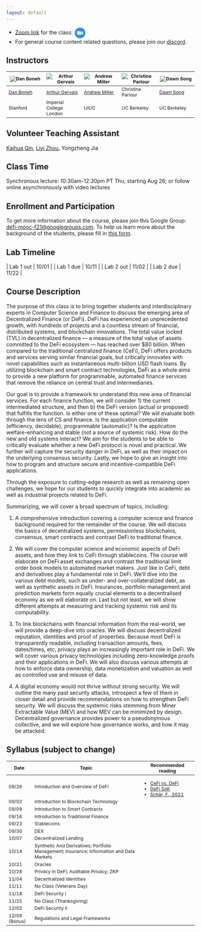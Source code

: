 ```yaml
---
layout: default
---
```


<!-- # Decentralized Finance -->
- [Zoom link](https://berkeley.zoom.us/j/95377826038?pwd=SEJqdEZ0UlNNNis5UGZRZ0RQRS9Ydz09) for the class: [ <img src="/assets/meetings.png" alt="link" width="30" style="vertical-align: middle"/> ](https://berkeley.zoom.us/j/95377826038?pwd=SEJqdEZ0UlNNNis5UGZRZ0RQRS9Ydz09)
- For general course content related questions, please join our [discord](https://discord.gg/3yFqmRjZDA).
## Instructors

<table style="table-layout: fixed; font-size: 88%;">
  <thead>
    <tr>
      <th style="width: 20%;"><img style="object-fit:cover" width=150 height=200 src="https://crypto.stanford.edu/~dabo/DanBonehPictures/DaBo2015-1.jpg" alt="Dan Boneh"></th>
      <th style="width: 20%;"><img style="object-fit:cover" width=150 height=200 src="https://arthurgervais.com/images/Arthur_bio_photo.jpg" alt="Arthur Gervais"></th>
      <th style="width: 20%;"><img style="object-fit:cover" width=150 height=200 src="https://ws.engr.illinois.edu/directory/viewphoto.aspx?id=66044&s=300&type=portrait" alt="Andrew Miller"></th>
      <th style="width: 20%;"><img style="object-fit:cover" width=150 height=200 src="https://vcresearch.berkeley.edu/sites/default/files/styles/faculty_photo_full/public/2018-01/christine_parlour.jpg?itok=MubDXnwu" alt="Christine Parlour"></th>
      <th style="width: 20%;"><img style="object-fit:cover" width=150 height=200 src="https://people.eecs.berkeley.edu/~dawnsong/dawn-berkeley.jpg" alt="Dawn Song"></th>
    </tr>
  </thead>
  <tbody>
    <tr>
      <td><a href="https://crypto.stanford.edu/~dabo/">Dan Boneh</a></td>
      <td><a href="https://arthurgervais.com/">Arthur Gervais</a></td>
      <td><a href="http://soc1024.ece.illinois.edu/">Andrew Miller</a></td>
      <td>Christine Parlour</td>
      <td><a href="https://people.eecs.berkeley.edu/~dawnsong/">Dawn Song</a></td>
    </tr>
    <tr>
      <td>Stanford</td>
      <td>Imperial College London</td>
      <td>UIUC</td>
      <td>UC Berkeley</td>
      <td>UC Berkeley</td>
    </tr>
  </tbody>
</table>

## Volunteer Teaching Assistant

<a href="https://kaihuaqin.com/">Kaihua Qin</a>, <a href="https://www.imperial.ac.uk/people/liyi.zhou">Liyi Zhou</a>, Yongzheng Jia

## Class Time
Synchronous lecture: 10:30am-12:30pm PT Thu, starting Aug 26; or follow online asynchronously with video lectures

## Enrollment and Participation
To get more information about the course, please join this Google Group: [defi-mooc-f21@googlegroups.com](https://groups.google.com/g/defi-mooc-f21). To help us learn more about the background of the students, please fill in [this form](https://docs.google.com/forms/d/e/1FAIpQLSc_2wP7x2PwS5fngY-USSYJWRNMIxAPVP9okTW6GFfCxRbCTA/viewform).

## Lab Timeline

| Lab 1 out | 10/01 |
| Lab 1 due | 10/11 |
| Lab 2 out | 11/02 |
| Lab 2 due | 11/22 |

## Course Description

The purpose of this class is to bring together students and interdisciplinary experts in Computer Science and Finance to discuss the emerging area of Decentralized Finance (or DeFi). DeFi has experienced an unprecedented growth, with hundreds of projects and a countless stream of financial, distributed systems, and blockchain innovations. The total value locked (TVL) in decentralized finance — a measure of the total value of assets committed to the DeFi ecosystem — has reached over $80 billion. When compared to the traditional centralized finance (CeFi), DeFi offers products and services serving similar financial goals, but critically innovates with novel capabilities such as instantaneous multi-billion USD flash loans. By utilizing blockchain and smart contract technologies, DeFi as a whole aims to provide a new platform for programmable, automated finance services that remove the reliance on central trust and intermediaries.
 
Our goal is to provide a framework to understand this new area of financial services. For each finance function, we will consider 1) the current intermediated structure, and then b) the DeFi version (actual or proposed) that fulfills the function. Is either one of these optimal? We will evaluate both through the lens of CS and finance. Is the application computable (efficiency, decidable), programmable (automatic)? Is the application welfare-enhancing and stable (not a source of systemic risk). How do the new and old systems interact? We aim for the students to be able to critically evaluate whether a new DeFi protocol is novel and practical. We further will capture the security danger in DeFi, as well as their impact on the underlying consensus security. Lastly, we hope to give an insight into how to program and structure secure and incentive-compatible DeFi applications.
 
Through the exposure to cutting-edge research as well as remaining open challenges, we hope for our students to quickly integrate into academic as well as industrial projects related to DeFi.
 
Summarizing, we will cover a broad spectrum of topics, including:

1. A comprehensive introduction covering a computer science and finance background required for the remainder of the course. We will discuss the basics of decentralized systems, permissionless blockchains, consensus, smart contracts and contrast DeFi to traditional finance.

2. We will cover the computer science and economic aspects of DeFi assets, and how they link to CeFi through stablecoins. The course will elaborate on DeFi asset exchanges and contrast the traditional limit order book models to automated market makers. Just like in CeFi, debt and derivatives play a fundamental role in DeFi. We’ll dive into the various debt models, such as under- and over-collateralized debt, as well as synthetic assets in DeFi. Insurances, portfolio management and prediction markets form equally crucial elements to a decentralised economy as we will elaborate on. Last but not least, we will show different attempts at measuring and tracking systemic risk and its computability.

3. To link blockchains with financial information from the real-world, we will provide a deep-dive into oracles. We will discuss decentralized reputation, identities and proof of properties. Because most DeFi is transparently readable, including transaction amounts, fees, dates/times, etc, privacy plays an increasingly important role in DeFi. We will cover various privacy technologies including zero-knowledge proofs and their applications in DeFi. We will also discuss various attempts at how to enforce data ownership, data monetization and valuation as well as controlled use and misuse of data.

4. A digital economy would not thrive without strong security. We will outline the many past security attacks, introspect a few of them in closer detail and provide recommendations on how to strengthen DeFi security. We will discuss the systemic risks stemming from Miner Extractable Value (MEV) and how MEV can be minimized by design. Decentralized governance provides power to a pseudonymous collective, and we will explore how governance works, and how it may be attacked.

## Syllabus (subject to change)

<table style="table-layout: fixed; font-size: 88%;">
  <thead>
      <th style="width: 5%;">Date</th>
      <th style="width: 40%;"> Topic </th>
      <th style="width: 20%;"> Recommended reading </th>
  </thead>
  <tbody>
    <tr>
      <td> 08/26 </td>
      <td> Introduction and Overview of DeFi </td>
      <td> 
        <ul style="margin-bottom: 0;">
          <li> <a href="/assets/reading/arthur-cefi-vs-defi-2106.08157.pdf"> CeFi vs. DeFi </a> </li>
          <li> <a href="/assets/reading/defi-sok-ariah-2101.08778.pdf"> DeFi SoK </a> </li>
          <li> <a href="/assets/reading/Fabian-Schar-decentralized-finance-on-blockchain-and-smart-contract-based-financial-markets.pdf"> Schär, F., 2021 </a> </li>
        </ul>
      </td>
    </tr>
    <tr>
      <td> 09/02 </td>
      <td> Introduction to Blockchain Technology </td>
      <td> </td>
    </tr>
    <tr>
      <td> 09/09 </td>
      <td> Introduction to Smart Contracts </td>
      <td> </td>
    </tr>
    <tr>
      <td> 09/16 </td>
      <td> Introduction to Traditional Finance </td>
      <td> </td>
    </tr>
    <tr>
      <td> 09/23 </td>
      <td> Stablecoins </td>
      <td> </td>
    </tr>
    <tr>
      <td> 09/30 </td>
      <td> DEX </td>
      <td> </td>
    </tr>
    <tr>
      <td> 10/07 </td>
      <td> Decentralized Lending </td>
      <td> </td>
    </tr>
    <tr>
      <td> 10/14 </td>
      <td> Synthetic And Derivatives; Portfolio Management; Insurance; Information and Data Markets </td>
      <td> </td>
    </tr>
    <tr>
      <td> 10/21 </td>
      <td> Oracles </td>
      <td> </td>
    </tr>
    <tr> 
      <td> 10/28 </td>
      <td> Privacy in DeFi; Auditable Privacy; ZKP </td>
      <td> </td>
    </tr>
    <tr>
      <td> 11/04 </td>
      <td> Decentralized Identities </td>
      <td> </td>
    </tr>
    <tr>
      <td> 11/11 </td>
      <td> No Class (Veterans Day) </td>
      <td> </td>
    </tr>
    <tr>
      <td> 11/18 </td>
      <td> DeFi Security I </td>
      <td> </td>
    </tr>
    <tr>
      <td> 11/25 </td>
      <td> No Class (Thanksgiving) </td>
      <td> </td>
    </tr>
    <tr>
      <td> 12/02 </td>
      <td> DeFi Security II </td>
      <td> </td>
    </tr>
    <tr>
      <td> 12/09 (Bonus) </td>
      <td> Regulations and Legal Frameworks </td>
      <td> </td>
    </tr>

  </tbody>
</table>
